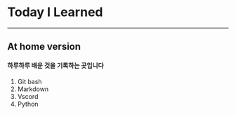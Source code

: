 # Today I Learned

---

## At home version

#### 하루하루 배운 것을 기록하는 곳입니다


1. Git bash
2. Markdown
3. Vscord
4. Python